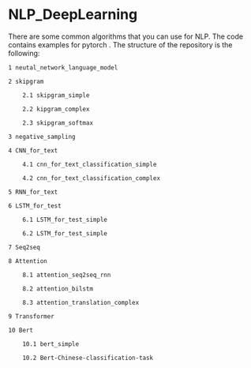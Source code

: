 # NLP_DeepLearning

There are some common algorithms that you can use for NLP.  The code contains examples for pytorch . The structure of the repository is the following:

```
1 neutal_network_language_model

2 skipgram

	2.1 skipgram_simple

	2.2 kipgram_complex

	2.3 skipgram_softmax

3 negative_sampling

4 CNN_for_text

	4.1 cnn_for_text_classification_simple

	4.2 cnn_for_text_classification_complex

5 RNN_for_text

6 LSTM_for_test

	6.1 LSTM_for_test_simple

	6.2 LSTM_for_test_simple
	
7 Seq2seq

8 Attention

	8.1 attention_seq2seq_rnn

	8.2 attention_bilstm
	
	8.3 attention_translation_complex
	
9 Transformer

10 Bert

	10.1 bert_simple

	10.2 Bert-Chinese-classification-task

```
